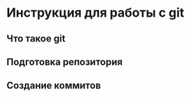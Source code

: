 # **Инструкция для работы с git**

## Что такое git

## Подготовка репозитория

## Создание коммитов
